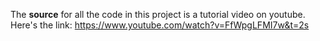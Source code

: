 The **source** for all the code in this project is a tutorial video on youtube. Here's the link:  https://www.youtube.com/watch?v=FfWpgLFMI7w&t=2s
